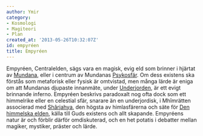 ```yaml
---
author: Ymir
category:
- Kosmologi
- Magiteori
- Plan
created_at: '2013-05-26T10:32:07Z'
id: empyréen
title: Empyréen
---
```

Empyréen, Centralelden, sägs vara en magisk, evig eld som brinner i hjärtat av [Mundana], eller i centrum av Mundanas [Psykosfär]. Om dess existens ska förstås som metaforisk eller fysisk är omtvistad, men många lärde är eniga om att Mundanas djupaste innanmäte, under [Underjorden], är ett evigt brinnande inferno. Empyréen beskrivs paradoxalt nog ofta dock som ett himmelrike eller en celestial sfär, snarare än en underjordisk, i Mhîmrätten associerad med [Shârjahya], den högsta av himlasfärerna och säte för [Den himmelska elden], källa till Guds existens och allt skapande. Empyréens natur är och förblir därför omdiskuterad, och en het potatis i debatter mellan magiker, mystiker, präster och lärde.

  [Mundana]: Mundana
  [Psykosfär]: Psykosfär
  [Underjorden]: Underjorden
  [Shârjahya]: Jahya
  [Den himmelska elden]: Den_himmelska_elden